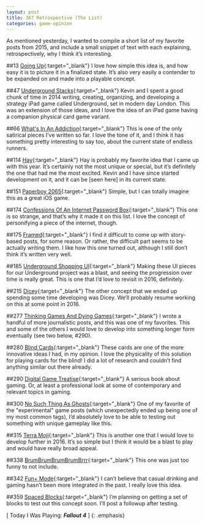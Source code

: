 ```yaml
---
layout: post
title: 367 Retrospective (The List)
categories: game-opinion
---
```

As mentioned yesterday, I wanted to compile a short list of my favorite posts from 2015, and include a small snippet of text with each explaining, retrospectively, why I think it’s interesting.

##13 [Going Up](http://www.foster-douglas.com/games/013-going-up/){:target="_blank"}
I love how simple this idea is, and how easy it is to picture it in a finalized state.  It’s also very easily a contender to be expanded on and made into a playable concept.

##47 [Underground Stacks](http://www.foster-douglas.com/games/047-underground-stacks/){:target="_blank"}
Kevin and I spent a good chunk of time in 2014 writing, creating, organizing, and developing a strategy iPad game called Underground, set in modern day London.  This was an extension of those ideas, and I love the idea of an iPad game having a companion physical card game variant.

##66 [What's In An Addiction](http://www.foster-douglas.com/games/066-whats-in-an-addiction/){:target="_blank"}
This is one of the only satirical pieces I’ve written so far.  I love the tone of it, and I think it has something pretty interesting to say too, about the current state of endless runners.

##114 [Hay](http://www.foster-douglas.com/games/114-hay/){:target="_blank"}
Hay is probably my favorite idea that I came up with this year.  It’s certainly not the most unique or special, but it’s definitely the one that had me the most excited. Kevin and I have since started development on it, and it can be [seen here] in its current state.

##151 [Paperboy 2065](http://www.foster-douglas.com/games/151-paperboy-2065/){:target="_blank"}
Simple, but I can totally imagine this as a great iOS game.

##174 [Confessions Of An Internet Password Box](http://www.foster-douglas.com/games/174-confessions-of-an-internet-password-box/){:target="_blank"}
This one is so strange, and that’s why it made it on this list.  I love the concept of personifying a piece of the internet, though.

##175 [Framed](http://www.foster-douglas.com/games/175-framed/){:target="_blank"}
I find it difficult to come up with story-based posts, for some reason.  Or rather, the difficult part seems to be actually writing them.  I like how this one turned out, although I still don’t think it’s written very well.

##185 [Underground Shopping UI](http://www.foster-douglas.com/games/185-underground-shopping-ui/){:target="_blank"}
Making these UI pieces for our Underground project was a blast, and seeing the progression over time is really great.  This is one that I’d love to revisit in 2016, definitely.

##215 [Dicey](http://www.foster-douglas.com/games/215-dicey/){:target="_blank"}
The other concept that we ended up spending some time developing was Dicey.  We’ll probably resume working on this at some point in 2016.

##277 [Thinking Games And Dying Games](http://www.foster-douglas.com/games/277-thinking-games-and-dying-games/){:target="_blank"}
I wrote a handful of more journalistic posts, and this was one of my favorites.  This and some of the others I would love to develop into something longer form eventually (see two below, #290).

##280 [Blind Cards](http://www.foster-douglas.com/games/280-blind-cards/){:target="_blank"}
These cards are one of the more innovative ideas I had, in my opinion.  I love the physicality of this solution for playing cards for the blind! I did a lot of research and couldn’t find anything similar out there already.

##290 [Digital Game Treatise](http://www.foster-douglas.com/games/290-digital-games-treatise/){:target="_blank"}
A serious book about gaming.  Or, at least a professional look at some of contemporary and relevant topics in gaming.

##300 [No Such Thing As Ghosts](http://www.foster-douglas.com/games/300-no-such-thing-as-ghosts/){:target="_blank"}
One of my favorite of the "experimental" game posts (which unexpectedly ended up being one of my most common tags), I’d absolutely love to be able to testing out something with unique gameplay like this.

##315 [Terra Moji](http://www.foster-douglas.com/games/315-terra-moji/){:target="_blank"}
This is another one that I would love to develop further in 2016.  It’s so simple but I think it would be a blast to play and would have really broad appeal.

##338 [BrumBrumBrumBrumBrrr](http://www.foster-douglas.com/games/338-brumbrumbrumbrumbrrr/){:target="_blank"}
This one was just too funny to not include.

##342 [Fun+ Mode](http://www.foster-douglas.com/games/342-fun+-mode/){:target="_blank"}
I can’t believe that casual drinking and gaming hasn’t been more integrated in the past.  I really love this idea.

##359 [Spaced Blocks](http://www.foster-douglas.com/games/359-spaced-blocks/){:target="_blank"}
I’m planning on getting a set of blocks to test out this concept soon.  I’ll post a followup after testing.

[ Today I Was Playing: ***Fallout 4*** ]
{: .emphasis}